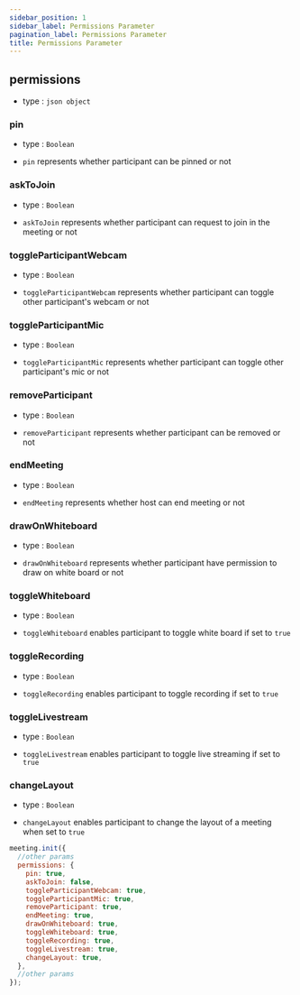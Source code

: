 ```yaml
---
sidebar_position: 1
sidebar_label: Permissions Parameter
pagination_label: Permissions Parameter
title: Permissions Parameter
---
```


<div class="sdk-api-ref-only-h4">

## permissions

- type : `json object`

### pin

- type : `Boolean`

- `pin` represents whether participant can be pinned or not

### askToJoin

- type : `Boolean`

- `askToJoin` represents whether participant can request to join in the meeting or not

### toggleParticipantWebcam

- type : `Boolean`

- `toggleParticipantWebcam` represents whether participant can toggle other participant's webcam or not

### toggleParticipantMic

- type : `Boolean`

- `toggleParticipantMic` represents whether participant can toggle other participant's mic or not

### removeParticipant

- type : `Boolean`

- `removeParticipant` represents whether participant can be removed or not

### endMeeting

- type : `Boolean`

- `endMeeting` represents whether host can end meeting or not

### drawOnWhiteboard

- type : `Boolean`

- `drawOnWhiteboard` represents whether participant have permission to draw on white board or not

### toggleWhiteboard

- type : `Boolean`

- `toggleWhiteboard` enables participant to toggle white board if set to `true`

### toggleRecording

- type : `Boolean`

- `toggleRecording` enables participant to toggle recording if set to `true`

### toggleLivestream

- type : `Boolean`

- `toggleLivestream` enables participant to toggle live streaming if set to `true`

### changeLayout

- type : `Boolean`

- `changeLayout` enables participant to change the layout of a meeting when set to `true`

```js
meeting.init({
  //other params
  permissions: {
    pin: true,
    askToJoin: false,
    toggleParticipantWebcam: true,
    toggleParticipantMic: true,
    removeParticipant: true,
    endMeeting: true,
    drawOnWhiteboard: true,
    toggleWhiteboard: true,
    toggleRecording: true,
    toggleLivestream: true,
    changeLayout: true,
  },
  //other params
});
```

</div>

